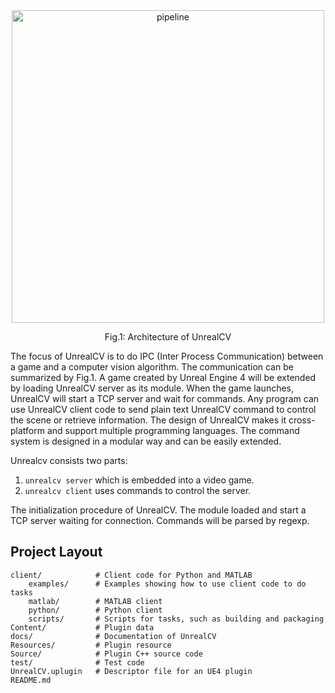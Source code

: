 <center>
<img width="500px" src="/images/pipeline.svg" alt="pipeline" class="center-block"/>
<p>Fig.1: Architecture of UnrealCV</p>
</center>

The focus of UnrealCV is to do IPC (Inter Process Communication) between a game and a computer vision algorithm. The communication can be summarized by Fig.1. A game created by Unreal Engine 4 will be extended by loading UnrealCV server as its module. When the game launches, UnrealCV will start a TCP server and wait for commands. Any program can use UnrealCV client code to send plain text UnrealCV command to control the scene or retrieve information. The design of UnrealCV makes it cross-platform and support multiple programming languages. The command system is designed in a modular way and can be easily extended.


Unrealcv consists two parts:   

1. `unrealcv server` which is embedded into a video game.
2. `unrealcv client` uses commands to control the server.

<!-- The annotation is generated using the post processing effect of Unreal Engine. Buffer Visualization mode. -->

The initialization procedure of UnrealCV. The module loaded and start a TCP server waiting for connection. Commands will be parsed by regexp.


## Project Layout
    client/            # Client code for Python and MATLAB
        examples/      # Examples showing how to use client code to do tasks
        matlab/        # MATLAB client
        python/        # Python client
        scripts/       # Scripts for tasks, such as building and packaging
    Content/           # Plugin data
    docs/              # Documentation of UnrealCV
    Resources/         # Plugin resource
    Source/            # Plugin C++ source code
    test/              # Test code
    UnrealCV.uplugin   # Descriptor file for an UE4 plugin
    README.md
